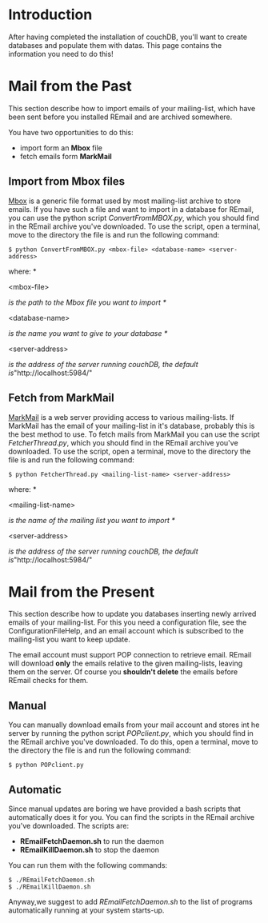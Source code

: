 # Introduction #

After having completed the installation of couchDB, you'll want to create databases and populate them with datas.
This page contains the information you need to do this!


# Mail from the Past #

This section describe how to import emails of your mailing-list, which have been sent before you installed REmail and are archived somewhere.

You have two opportunities to do this:
  * import form an **Mbox** file
  * fetch emails form **MarkMail**


## Import from Mbox files ##

[Mbox](http://en.wikipedia.org/wiki/Mbox) is a generic file format used by most mailing-list archive to store emails.
If you have such a file and want to import in a database for REmail, you can use the python script _ConvertFromMBOX.py_, which you should find in the REmail archive you've downloaded.
To use the script, open a terminal, move to the directory the file is and run the following command:
```
$ python ConvertFromMBOX.py <mbox-file> <database-name> <server-address> 
```
where:
  * 

&lt;mbox-file&gt;

_is the path to the Mbox file you want to import
  *_

&lt;database-name&gt;

_is the name you want to give to your database
  *_

&lt;server-address&gt;

_is the address of the server running couchDB, the default is_"http://localhost:5984/"


## Fetch from MarkMail ##

[MarkMail](http://markmail.org/) is a web server providing access to various mailing-lists. If MarkMail has the email of your mailing-list in it's database, probably this is the best method to use.
To fetch mails from MarkMail you can use the script _FetcherThread.py_, which you should find in the REmail archive you've downloaded.
To use the script, open a terminal, move to the directory the file is and run the following command:
```
$ python FetcherThread.py <mailing-list-name> <server-address>
```
where:
  * 

&lt;mailing-list-name&gt;

_is the name of the mailing list you want to import
  *_

&lt;server-address&gt;

_is the address of the server running couchDB, the default is_"http://localhost:5984/"


# Mail from the Present #

This section describe how to update you databases inserting newly arrived emails of your mailing-list.
For this you need a configuration file, see the ConfigurationFileHelp, and an email account which is subscribed to the mailing-list you want to keep update.

The email account must support POP connection to retrieve email. REmail will download **only** the emails relative to the given mailing-lists, leaving them on the server. Of course you **shouldn't delete** the emails before REmail checks for them.

## Manual ##

You can manually download emails from your mail account and stores int he server by running the python script _POPclient.py_, which you should find in the REmail archive you've downloaded.
To do this, open a terminal, move to the directory the file is and run the following command:
```
$ python POPclient.py
```

## Automatic ##

Since manual updates are boring we have provided a bash scripts that automatically does it for you. You can find the scripts in the REmail archive you've downloaded.
The scripts are:
  * **REmailFetchDaemon.sh** to run the daemon
  * **REmailKillDaemon.sh** to stop the daemon

You can run them with the following commands:
```
$ ./REmailFetchDaemon.sh
$ ./REmailKillDaemon.sh
```

Anyway,we suggest to add _REmailFetchDaemon.sh_ to the list of programs automatically running at your system starts-up.